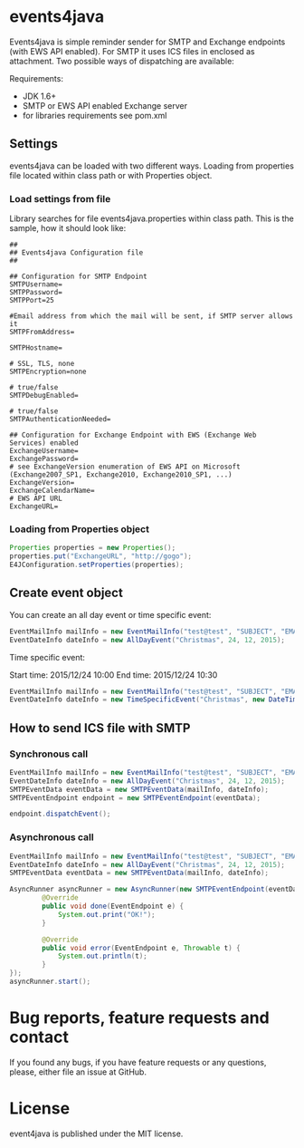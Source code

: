 # events4java
Events4java is simple reminder sender for SMTP and Exchange endpoints (with EWS API enabled). For SMTP it uses ICS files in enclosed as attachment. Two possible ways of dispatching are available:

Requirements:
- JDK 1.6+
- SMTP or EWS API enabled Exchange server
- for libraries requirements see pom.xml

## Settings

events4java can be loaded with two different ways. Loading from properties file located within class path or with
Properties object.

### Load settings from file

Library searches for file events4java.properties within class path. This is the sample, how it should look like:

```
##
## Events4java Configuration file
##

## Configuration for SMTP Endpoint
SMTPUsername=
SMTPPassword=
SMTPPort=25

#Email address from which the mail will be sent, if SMTP server allows it
SMTPFromAddress=

SMTPHostname=

# SSL, TLS, none
SMTPEncryption=none

# true/false
SMTPDebugEnabled=

# true/false
SMTPAuthenticationNeeded=

## Configuration for Exchange Endpoint with EWS (Exchange Web Services) enabled
ExchangeUsername=
ExchangePassword=
# see ExchangeVersion enumeration of EWS API on Microsoft (Exchange2007_SP1, Exchange2010, Exchange2010_SP1, ...)
ExchangeVersion=
ExchangeCalendarName=
# EWS API URL
ExchangeURL=
```

### Loading from Properties object

```java
Properties properties = new Properties();
properties.put("ExchangeURL", "http://gogo");
E4JConfiguration.setProperties(properties);
```
## Create event object

You can create an all day event or time specific event:

```java
EventMailInfo mailInfo = new EventMailInfo("test@test", "SUBJECT", "EMAILBODY", "FILENAME.ics");
EventDateInfo dateInfo = new AllDayEvent("Christmas", 24, 12, 2015);
```

Time specific event:

Start time: 2015/12/24 10:00
End time: 2015/12/24 10:30

```java
EventMailInfo mailInfo = new EventMailInfo("test@test", "SUBJECT", "EMAILBODY", "FILENAME.ics");
EventDateInfo dateInfo = new TimeSpecificEvent("Christmas", new DateTime(2015, 12, 24, 10, 0), new DateTime(2015, 12, 24, 10, 30));
```

## How to send ICS file with SMTP

### Synchronous call

```java
EventMailInfo mailInfo = new EventMailInfo("test@test", "SUBJECT", "EMAILBODY", "FILENAME.ics");
EventDateInfo dateInfo = new AllDayEvent("Christmas", 24, 12, 2015);
SMTPEventData eventData = new SMTPEventData(mailInfo, dateInfo);
SMTPEventEndpoint endpoint = new SMTPEventEndpoint(eventData);

endpoint.dispatchEvent();
```
### Asynchronous call

```java        
EventMailInfo mailInfo = new EventMailInfo("test@test", "SUBJECT", "EMAILBODY", "FILENAME.ics");
EventDateInfo dateInfo = new AllDayEvent("Christmas", 24, 12, 2015);
SMTPEventData eventData = new SMTPEventData(mailInfo, dateInfo);

AsyncRunner asyncRunner = new AsyncRunner(new SMTPEventEndpoint(eventData), new AsyncHandler() {
        @Override
        public void done(EventEndpoint e) {
            System.out.print("OK!");
        }

        @Override
        public void error(EventEndpoint e, Throwable t) {
            System.out.println(t);
        }
});
asyncRunner.start();
```

# Bug reports, feature requests and contact

If you found any bugs, if you have feature requests or any questions, please, either file an issue at GitHub.

# License

event4java is published under the MIT license.


